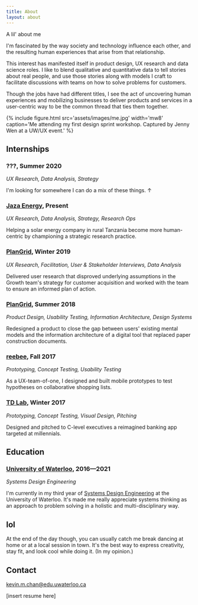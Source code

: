 ```yaml
---
title: About
layout: about
---
```

<section class="mw7 center mb4">
    <div class='f1-l f2-m f3 lh-title'>
		A lil' about me
	</div>
</section>

I'm fascinated by the way society and technology influence each other, and the resulting human experiences that arise from that relationship. 

This interest has manifested itself in product design, UX research and data science roles. I like to blend qualitative and quantitative data to tell stories about real people, and use those stories along with models I craft to facilitate discussions with teams on how to solve problems for customers. 

Though the jobs have had different titles, I see the act of uncovering human experiences and mobilizing businesses to deliver products and services in a user-centric way to be the common thread that ties them together.

{% include figure.html src='assets/images/me.jpg'
    width='mw8'
    caption='Me attending my first design sprint workshop. Captured by Jenny Wen at a UW/UX event.'
%}

## Internships

### ???, Summer 2020
*UX Research, Data Analysis, Strategy*

I'm looking for somewhere I can do a mix of these things. ↑

### [Jaza Energy](https://jazaenergy.com), Present
*UX Research, Data Analysis, Strategy, Research Ops*

Helping a solar energy company in rural Tanzania become more human-centric by championing a strategic research practice.

### [PlanGrid](http://plangrid.com/), Winter 2019
*UX Research, Facilitation, User & Stakeholder Interviews, Data Analysis*

Delivered user research that disproved underlying assumptions in the Growth team's strategy for customer acquisition and worked with the team to ensure an informed plan of action.

### [PlanGrid](https://plangrid.com/), Summer 2018
*Product Design, Usability Testing, Information Architecture, Design Systems*

Redesigned a product to close the gap between users' existing mental models and the information architecture of a digital tool that replaced paper construction documents.

### [reebee](https://reebee.com), Fall 2017
*Prototyping, Concept Testing, Usability Testing*

As a UX-team-of-one, I designed and built mobile prototypes to test hypotheses on collaborative shopping lists.

### [TD Lab](https://tdlab.io/), Winter 2017
*Prototyping, Concept Testing, Visual Design, Pitching*

Designed and pitched to C-level executives a reimagined banking app targeted at millennials.

## Education
### [University of Waterloo](https://uwaterloo.ca), 2016—2021
*Systems Design Engineering*

I'm currently in my third year of [Systems Design Engineering](https://uwaterloo.ca/systems-design-engineering/about-systems-design-engineering/what-systems-design-engineering) at the University of Waterloo. It's made me really appreciate systems thinking as an approach to problem solving in a holistic and multi-disciplinary way.

## lol
At the end of the day though, you can usually catch me break dancing at home or at a local session in town. It's the best way to express creativity, stay fit, and look cool while doing it. (In my opinion.)

## Contact
[kevin.m.chan@edu.uwaterloo.ca](mailto:kevin.m.chan@uwaterloo.ca)

[insert resume here]